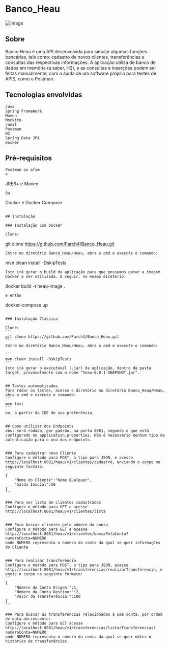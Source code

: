 # Banco_Heau
![image](https://user-images.githubusercontent.com/88545603/152873466-834fdcc0-760f-4b6e-b3a7-77b1bd4f53ba.png)

## Sobre
Banco Heau é uma API desenvolvida para simular algumas funções bancárias, tais como: cadastro de novos clientes, transferências e consultas das respectivas informações.
A aplicação utiliza de banco de dados em memória (a saber, H2), e as consultas e inserções podem ser feitas manualmente, com a ajuda de um software próprio para testes de APIS, como o Postman.

## Tecnologias envolvidas

```
Java 
Spring FrameWork
Maven
Mockito
Junit
Postman
H2
Spring Data JPA
Docker
```

## Pré-requisitos

```
Postman ou afim
+
```
JRE8+ e Maven
```
Ou
```
Docker e Docker Compose
```

## Instalação

### Instalação com Docker

Clone:
```
git clone https://github.com/Farch4/Banco_Heau.git
```
Entre no diretório Banco_Heau/Heau, abra o cmd e execute o comando:
```
mvn clean install -DskipTests
```
Isto irá gerar o build da aplicação para que possamos gerar a imagem Docker a ser utilizada. A seguir, no mesmo diretório:
```
docker build -t heau-image .
```
e então
```
docker-compose up
````

### Instalação Clássica

Clone:
```
git clone https://github.com/Farch4/Banco_Heau.git
```
Entre no diretório Banco_Heau/Heau, abra o cmd e execute o comando:

```
mvn clean install -DskipTests
```
Isto irá gerar o executável (.jar) da aplicação, dentro da pasta target, provavelmente com o nome "heau-0.0.1-SNAPSHOT.jar".


## Testes automatizados
Para rodar os testes, acesse o diretório no diretório Banco_Heau/Heau, abra o cmd e execute o comando:
```
mvn test
```
ou, a partir da IDE de sua preferência.


## Como utilizar dos Endpoints
obs: será rodada, por padrão, na porta 8081, segundo o que está configurado no application.properties. Não é necessário nenhum tipo de autenticação para o uso dos endpoints.


### Para cadastrar novo Cliente
Configure o método para POST, o tipo para JSON, e acesse http://localhost:8081/heau/v1/clientes/cadastro, enviando o corpo no seguinte formato:
```
{
    "Nome do Cliente":"Nome Qualquer",
    "Saldo Inicial":50
}
```

### Para ver lista de clientes cadastrados
Configure o método para GET e acesse http://localhost:8081/heau/v1/clientes/lista 


### Para buscar clientes pelo número da conta
Configure o método para GET e acesse http://localhost:8081/heau/v1/clientes/buscaPelaConta?numeroConta=NUMERO
onde NUMERO representa o número da conta da qual se quer informações do Cliente


### Para realizar transferência
Configure o método para POST, o tipo para JSON, acesse http://localhost:8081/heau/v1/transferencias/realizarTransferencia, e envie o corpo no seguinte formato:
```
{
    "Número da Conta Origem:":1,
    "Número da Conta Destino:":2,
    "Valor da Transferência:":100
}
```

### Para buscar as transferências relacionadas à uma conta, por ordem de data decrescente:
Configure o método para GET acesse http://localhost:8081/heau/v1/transferencias/listarTransferencias?numeroConta=NUMERO
onde NUMERO representa o número da conta da qual se quer obter o histórico de transferências.


